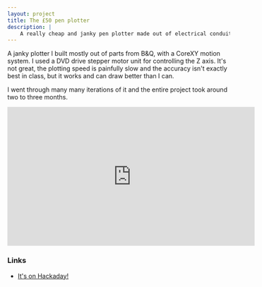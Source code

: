 ```yaml
---
layout: project
title: The £50 pen plotter
description: |
    A really cheap and janky pen plotter made out of electrical conduit, hot glue, plumbing pipe joiners, 5V stepper motors overvolted to 12V and some more hot glue. No 3D printer needed!
---
```


A janky plotter I built mostly out of parts from B&Q, with a CoreXY motion system. I used a DVD drive stepper motor unit for controlling the Z axis. It's not great, the plotting speed is painfully slow and the accuracy isn't exactly best in class, but it works and can draw better than I can.

I went through many many iterations of it and the entire project took around two to three months.

<iframe width="560" height="315" src="https://www.youtube-nocookie.com/embed/KlJWRQ5zkAk?si=1WORvUk9v-3Ie5KW" title="YouTube video player" frameborder="0" allow="accelerometer; autoplay; clipboard-write; encrypted-media; gyroscope; picture-in-picture; web-share" referrerpolicy="strict-origin-when-cross-origin" allowfullscreen></iframe>

### Links

- [It's on Hackaday!](hackaday.com/2023/03/19/the-50-pen-plotter/)
